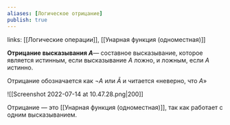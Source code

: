 ```yaml
---
aliases: [Логическое отрицание]
publish: true
---
```

links: [[Логические операции]], [[Унарная функция (одноместная)]]

**Отрицание высказывания $A$**— составное высказывание, которое является истинным, если высказывание $A$ ложно, и ложным, если $A$ истинно.

Отрицание обозначается как $¬A$ или $\bar{A}$ и читается «неверно, что $A$»


![[Screenshot 2022-07-14 at 10.47.28.png|200]]

Отрицание — это [[Унарная функция (одноместная)]], так как работает с одним высказыванием. 
